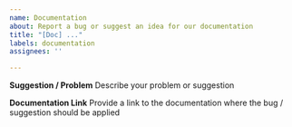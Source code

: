 ```yaml
---
name: Documentation
about: Report a bug or suggest an idea for our documentation
title: "[Doc] ..."
labels: documentation
assignees: ''

---
```


**Suggestion / Problem**
Describe your problem or suggestion

**Documentation Link**
Provide a link to the documentation where the bug / suggestion should be applied
